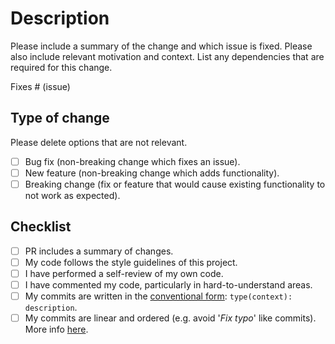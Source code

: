 # Description

Please include a summary of the change and which issue is fixed. Please also include relevant motivation and context. List any dependencies that are required for this change.

Fixes # (issue)

## Type of change

Please delete options that are not relevant.

- [ ] Bug fix (non-breaking change which fixes an issue).
- [ ] New feature (non-breaking change which adds functionality).
- [ ] Breaking change (fix or feature that would cause existing functionality to not work as expected).

## Checklist

- [ ] PR includes a summary of changes.
- [ ] My code follows the style guidelines of this project.
- [ ] I have performed a self-review of my own code.
- [ ] I have commented my code, particularly in hard-to-understand areas.
- [ ] My commits are written in the [conventional form](https://www.conventionalcommits.org/en/v1.0.0/): `type(context): description`.
- [ ] My commits are linear and ordered (e.g. avoid '_Fix typo_' like commits). More info [here](https://fle.github.io/git-tip-keep-your-branch-clean-with-fixup-and-autosquash.html).
